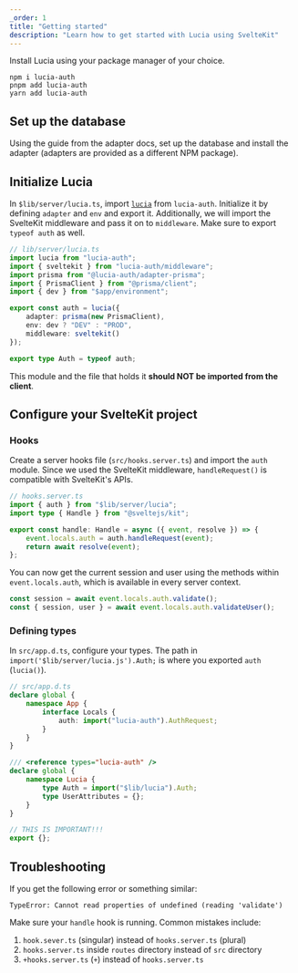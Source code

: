 ```yaml
---
_order: 1
title: "Getting started"
description: "Learn how to get started with Lucia using SvelteKit"
---
```


Install Lucia using your package manager of your choice.

```
npm i lucia-auth
pnpm add lucia-auth
yarn add lucia-auth
```

## Set up the database

Using the guide from the adapter docs, set up the database and install the adapter (adapters are provided as a different NPM package).

## Initialize Lucia

In `$lib/server/lucia.ts`, import [`lucia`](/reference/lucia-auth/auth) from `lucia-auth`. Initialize it by defining `adapter` and `env` and export it. Additionally, we will import the SvelteKit middleware and pass it on to `middleware`. Make sure to export `typeof auth` as well.

```ts
// lib/server/lucia.ts
import lucia from "lucia-auth";
import { sveltekit } from "lucia-auth/middleware";
import prisma from "@lucia-auth/adapter-prisma";
import { PrismaClient } from "@prisma/client";
import { dev } from "$app/environment";

export const auth = lucia({
	adapter: prisma(new PrismaClient),
	env: dev ? "DEV" : "PROD",
	middleware: sveltekit()
});

export type Auth = typeof auth;
```

This module and the file that holds it **should NOT be imported from the client**.

## Configure your SvelteKit project

### Hooks

Create a server hooks file (`src/hooks.server.ts`) and import the `auth` module. Since we used the SvelteKit middleware, `handleRequest()` is compatible with SvelteKit's APIs.

```ts
// hooks.server.ts
import { auth } from "$lib/server/lucia";
import type { Handle } from "@sveltejs/kit";

export const handle: Handle = async ({ event, resolve }) => {
	event.locals.auth = auth.handleRequest(event);
	return await resolve(event);
};
```

You can now get the current session and user using the methods within `event.locals.auth`, which is available in every server context.

```ts
const session = await event.locals.auth.validate();
const { session, user } = await event.locals.auth.validateUser();
```

### Defining types

In `src/app.d.ts`, configure your types. The path in `import('$lib/server/lucia.js').Auth;` is where you exported `auth` (`lucia()`).

```ts
// src/app.d.ts
declare global {
	namespace App {
		interface Locals {
			auth: import("lucia-auth").AuthRequest;
		}
	}
}

/// <reference types="lucia-auth" />
declare global {
	namespace Lucia {
		type Auth = import("$lib/lucia").Auth;
		type UserAttributes = {};
	}
}

// THIS IS IMPORTANT!!!
export {};
```

## Troubleshooting

If you get the following error or something similar:

```
TypeError: Cannot read properties of undefined (reading 'validate')
```

Make sure your `handle` hook is running. Common mistakes include:

1. `hook.sever.ts` (singular) instead of `hooks.server.ts` (plural)
2. `hooks.server.ts` inside `routes` directory instead of `src` directory
3. `+hooks.server.ts` (`+`) instead of `hooks.server.ts`
